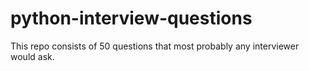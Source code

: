 # python-interview-questions
This repo consists of 50 questions that most probably any interviewer would ask.
